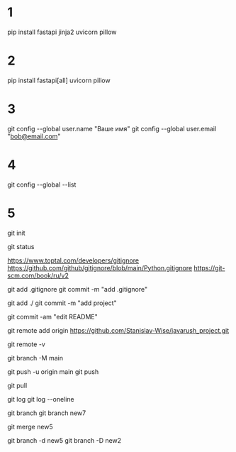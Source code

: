 # 1
pip install fastapi jinja2 uvicorn pillow

# 2
pip install fastapi[all] uvicorn pillow

# 3
git config --global user.name "Ваше имя"
git config --global user.email "bob@email.com"

# 4
git config --global --list

# 5
git init

git status

https://www.toptal.com/developers/gitignore
https://github.com/github/gitignore/blob/main/Python.gitignore
https://git-scm.com/book/ru/v2

git add .gitignore
git commit -m "add .gitignore"

git add ./
git commit -m "add project"

git commit -am "edit README"

git remote add origin https://github.com/Stanislav-Wise/javarush_project.git

git remote -v

git branch -M main

git push -u origin main
git push

git pull


git log
git log --oneline

git branch
git branch new7

git merge new5

git branch -d new5
git branch -D new2

